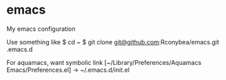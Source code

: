 emacs
=====

My emacs configuration

Use something like
$ cd ~
$ git clone git@github.com:Rconybea/emacs.git .emacs.d

For aquamacs,  want symbolic link
[~/Library/Preferences/Aquamacs Emacs/Preferences.el] ->
~/.emacs.d/init.el

